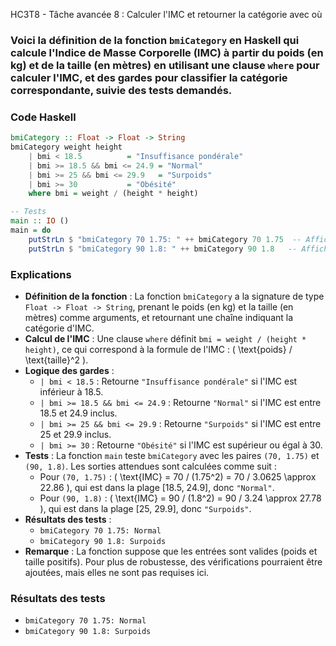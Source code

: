 HC3T8 - Tâche avancée 8 : Calculer l'IMC et retourner la catégorie avec où

### Voici la définition de la fonction `bmiCategory` en Haskell qui calcule l'Indice de Masse Corporelle (IMC) à partir du poids (en kg) et de la taille (en mètres) en utilisant une clause `where` pour calculer l'IMC, et des gardes pour classifier la catégorie correspondante, suivie des tests demandés.

### Code Haskell
```haskell
bmiCategory :: Float -> Float -> String
bmiCategory weight height
    | bmi < 18.5          = "Insuffisance pondérale"
    | bmi >= 18.5 && bmi <= 24.9 = "Normal"
    | bmi >= 25 && bmi <= 29.9   = "Surpoids"
    | bmi >= 30           = "Obésité"
    where bmi = weight / (height * height)

-- Tests
main :: IO ()
main = do
    putStrLn $ "bmiCategory 70 1.75: " ++ bmiCategory 70 1.75  -- Affiche "bmiCategory 70 1.75: Normal"
    putStrLn $ "bmiCategory 90 1.8: " ++ bmiCategory 90 1.8   -- Affiche "bmiCategory 90 1.8: Surpoids"
```

### Explications
- **Définition de la fonction** : La fonction `bmiCategory` a la signature de type `Float -> Float -> String`, prenant le poids (en kg) et la taille (en mètres) comme arguments, et retournant une chaîne indiquant la catégorie d'IMC.
- **Calcul de l'IMC** : Une clause `where` définit `bmi = weight / (height * height)`, ce qui correspond à la formule de l'IMC : \( \text{poids} / \text{taille}^2 \).
- **Logique des gardes** :
  - `| bmi < 18.5` : Retourne `"Insuffisance pondérale"` si l'IMC est inférieur à 18.5.
  - `| bmi >= 18.5 && bmi <= 24.9` : Retourne `"Normal"` si l'IMC est entre 18.5 et 24.9 inclus.
  - `| bmi >= 25 && bmi <= 29.9` : Retourne `"Surpoids"` si l'IMC est entre 25 et 29.9 inclus.
  - `| bmi >= 30` : Retourne `"Obésité"` si l'IMC est supérieur ou égal à 30.
- **Tests** : La fonction `main` teste `bmiCategory` avec les paires `(70, 1.75)` et `(90, 1.8)`. Les sorties attendues sont calculées comme suit :
  - Pour `(70, 1.75)` : \( \text{IMC} = 70 / (1.75^2) = 70 / 3.0625 \approx 22.86 \), qui est dans la plage [18.5, 24.9], donc `"Normal"`.
  - Pour `(90, 1.8)` : \( \text{IMC} = 90 / (1.8^2) = 90 / 3.24 \approx 27.78 \), qui est dans la plage [25, 29.9], donc `"Surpoids"`.
- **Résultats des tests** :
  - `bmiCategory 70 1.75: Normal`
  - `bmiCategory 90 1.8: Surpoids`
- **Remarque** : La fonction suppose que les entrées sont valides (poids et taille positifs). Pour plus de robustesse, des vérifications pourraient être ajoutées, mais elles ne sont pas requises ici.

### Résultats des tests
- `bmiCategory 70 1.75: Normal`
- `bmiCategory 90 1.8: Surpoids`
